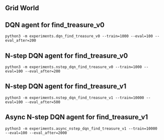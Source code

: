 ## Grid World

## DQN agent for find_treasure_v0
```
python3 -m experiments.dqn_find_treasure_v0 --train=1000 --eval=100 --eval_after=200
```

## N-step DQN agent for find_treasure_v0
```
python3 -m experiments.nstep_dqn_find_treasure_v0 --train=1000 --eval=100 --eval_after=200
```

## N-step DQN agent for find_treasure_v1
```
python3 -m experiments.nstep_dqn_find_treasure_v1 --train=10000 --eval=100 --eval_after=500
```

## Async N-step DQN agent for find_treasure_v1
```
python3 -m experiments.async_nstep_dqn_find_treasure_v1 --train=10000 --eval=100 --eval_after=2000
```